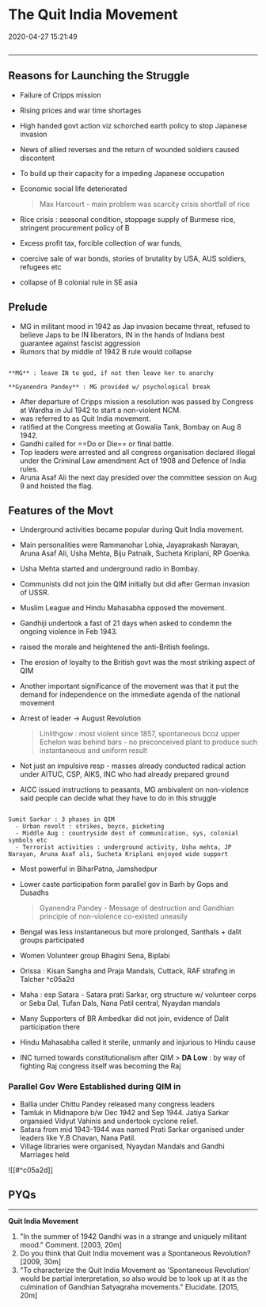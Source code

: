# The Quit India Movement

2020-04-27 15:21:49

```toc
```

---

## Reasons for Launching the Struggle

- Failure of Cripps mission
- Rising prices and war time shortages
- High handed govt action viz schorched earth policy to stop Japanese invasion
- News of allied reverses and the return of wounded soldiers caused discontent
- To build up their capacity for a impeding Japanese occupation
- Economic social life deteriorated

  > Max Harcourt - main problem was scarcity crisis shortfall of rice

- Rice crisis : seasonal condition, stoppage supply of Burmese rice, stringent procurement policy of B
- Excess profit tax, forcible collection of war funds,
- coercive sale of war bonds, stories of brutality by USA, AUS soldiers, refugees etc
- collapse of B colonial rule in SE asia

## Prelude

- MG in militant mood in 1942 as Jap invasion became threat, refused to believe Japs to be IN liberators, IN in the hands of Indians best guarantee against fascist aggression
- Rumors that by middle of 1942 B rule would collapse

```ad-Views

**MG** : leave IN to god, if not then leave her to anarchy
 
**Gyanendra Pandey** : MG provided w/ psychological break

```

- After departure of Cripps mission a resolution was passed by Congress at Wardha in Jul 1942 to start a non-violent NCM.
- was referred to as Quit India movement.
- ratified at the Congress meeting at Gowalia Tank, Bombay on Aug 8 1942.
- Gandhi called for ==Do or Die== or final battle.
- Top leaders were arrested and all congress organisation declared illegal under the Criminal Law amendment Act of 1908 and Defence of India rules.
- Aruna Asaf Ali the next day presided over the committee session on Aug 9 and hoisted the flag.

## Features of the Movt

- Underground activities became popular during Quit India movement.
- Main personalities were Rammanohar Lohia, Jayaprakash Narayan, Aruna Asaf Ali, Usha Mehta, Biju Patnaik, Sucheta Kriplani, RP Goenka.
- Usha Mehta started and underground radio in Bombay.
- Communists did not join the QIM initially but did after German invasion of USSR.
- Muslim League and Hindu Mahasabha opposed the movement.
- Gandhiji undertook a fast of 21 days when asked to condemn the ongoing violence in Feb 1943.
- raised the morale and heightened the anti-British feelings.
- The erosion of loyalty to the British govt was the most striking aspect of QIM
- Another important significance of the movement was that it put the demand for independence on the immediate agenda of the national movement
- Arrest of leader -> August Revolution

  > Linlithgow : most violent since 1857, spontaneous bcoz upper Echelon was behind bars - no preconceived plant to produce such instantaneous and uniform result

- Not just an impulsive resp - masses already conducted radical action under AITUC, CSP, AIKS, INC who had already prepared ground
- AICC issued instructions to peasants, MG ambivalent on non-violence said people can decide what they have to do in this struggle

```ad-Views

Sumit Sarkar : 3 phases in QIM
  - Urban revolt : strikes, boyco, picketing
  - Middle Aug : countryside dest of communication, sys, colonial symbols etc
  - Terrorist activities : underground activity, Usha mehta, JP Narayan, Aruna Asaf ali, Sucheta Kriplani enjoyed wide support

```

- Most powerful in BiharPatna, Jamshedpur
- Lower caste participation form parallel gov in Barh by Gops and Dusadhs

  > Gyanendra Pandey - Message of destruction and Gandhian principle of non-violence co-existed uneasily

- Bengal was less instantaneous but more prolonged, Santhals + dalit groups participated
- Women Volunteer group Bhagini Sena, Biplabi
- Orissa : Kisan Sangha and Praja Mandals, Cuttack, RAF strafing in Talcher ^c05a2d
- Maha : esp Satara - Satara prati Sarkar, org structure w/ volunteer corps or Seba Dal, Tufan Dals, Nana Patil central, Nyaydan mandals
- Many Supporters of BR Ambedkar did not join, evidence of Dalit participation there
- Hindu Mahasabha called it sterile, unmanly and injurious to Hindu cause
- INC turned towards constitutionalism after QIM
      > **DA Low** : by way of fighting Raj congress itself was becoming the Raj

### Parallel Gov Were Established during QIM in

- Ballia under Chittu Pandey released many congress leaders
- Tamluk in Midnapore b/w Dec 1942 and Sep 1944. Jatiya Sarkar organsied Vidyut Vahinis and undertook cyclone relief.
- Satara from mid 1943-1944 was named Prati Sarkar organised under leaders like Y.B Chavan, Nana Patil.
- Village libraries were organised, Nyaydan Mandals and Gandhi Marriages held

![[#^c05a2d]]

## PYQs

---

**Quit India Movement**

1. "In the summer of 1942 Gandhi was in a strange and uniquely militant mood." Comment. [2003, 20m]
2. Do you think that Quit India movement was a Spontaneous Revolution? [2009, 30m]
3. "To characterize the Quit India Movement as 'Spontaneous Revolution' would be partial interpretation, so also would be to look up at it as the culmination of Gandhian Satyagraha movements." Elucidate. [2015, 20m]
